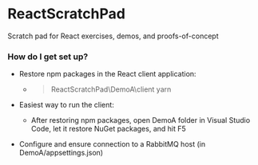 # ReactScratchPad
Scratch pad for React exercises, demos, and proofs-of-concept

### How do I get set up? ###

* Restore npm packages in the React client application:
    * > ReactScratchPad\DemoA\client yarn

* Easiest way to run the client:
   * After restoring npm packages, open DemoA folder in Visual Studio Code, let it restore NuGet packages, and hit F5

* Configure and ensure connection to a RabbitMQ host (in DemoA/appsettings.json)